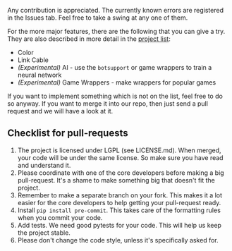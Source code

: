 Any contribution is appreciated. The currently known errors are registered in the Issues tab. Feel free to take a swing at any one of them.

For the more major features, there are the following that you can give a try. They are also described in more detail in the [project list](https://github.com/Baekalfen/PyBoy/raw/master/Projects/Projects.pdf):
* Color
* Link Cable
* _(Experimental)_ AI - use the `botsupport` or game wrappers to train a neural network
* _(Experimental)_ Game Wrappers - make wrappers for popular games

If you want to implement something which is not on the list, feel free to do so anyway. If you want to merge it into our repo, then just send a pull request and we will have a look at it.

Checklist for pull-requests
---------------------------

  1. The project is licensed under LGPL (see LICENSE.md). When merged, your code will be under the same license.
     So make sure you have read and understand it.
  2. Please coordinate with one of the core developers before making a big pull-request.
     It's a shame to make something big that doesn't fit the project.
  3. Remember to make a separate branch on your fork. This makes it a lot easier for the core developers to help
     getting your pull-request ready.
  4. Install `pip install pre-commit`. This takes care of the formatting rules when you commit your code.
  5. Add tests. We need good pytests for your code. This will help us keep the project stable.
  6. Please don't change the code style, unless it's specifically asked for.
